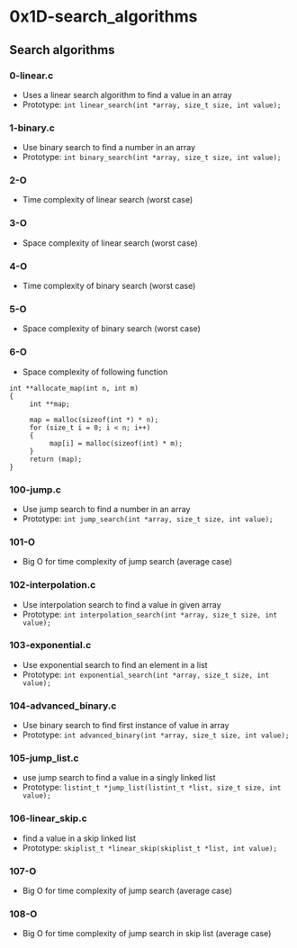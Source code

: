 # 0x1D-search_algorithms

## Search algorithms
### 0-linear.c
* Uses a linear search algorithm to find a value in an array
* Prototype: `int linear_search(int *array, size_t size, int value);`

### 1-binary.c
* Use binary search to find a number in an array
* Prototype: `int binary_search(int *array, size_t size, int value);`

### 2-O
* Time complexity of linear search (worst case)

### 3-O
* Space complexity of linear search (worst case)

### 4-O
* Time complexity of binary search (worst case)

### 5-O
* Space complexity of binary search (worst case)

### 6-O
* Space complexity of following function
```
int **allocate_map(int n, int m)
{
     int **map;

     map = malloc(sizeof(int *) * n);
     for (size_t i = 0; i < n; i++)
     {
          map[i] = malloc(sizeof(int) * m);
     }
     return (map);
}
```

### 100-jump.c
* Use jump search to find a number in an array
* Prototype: `int jump_search(int *array, size_t size, int value);`

### 101-O
* Big O for time complexity of jump search (average case)

### 102-interpolation.c
* Use interpolation search to find a value in given array
* Prototype: `int interpolation_search(int *array, size_t size, int value);`

### 103-exponential.c
* Use exponential search to find an element in a list
* Prototype: `int exponential_search(int *array, size_t size, int value);`

### 104-advanced_binary.c
* Use binary search to find first instance of value in array
* Prototype: `int advanced_binary(int *array, size_t size, int value);`

### 105-jump_list.c
* use jump search to find a value in a singly linked list
* Prototype: `listint_t *jump_list(listint_t *list, size_t size, int value);`

### 106-linear_skip.c
* find a value in a skip linked list
* Prototype: `skiplist_t *linear_skip(skiplist_t *list, int value);`

### 107-O
* Big O for time complexity of jump search (average case)

### 108-O
* Big O for time complexity of jump search in skip list (average case)
